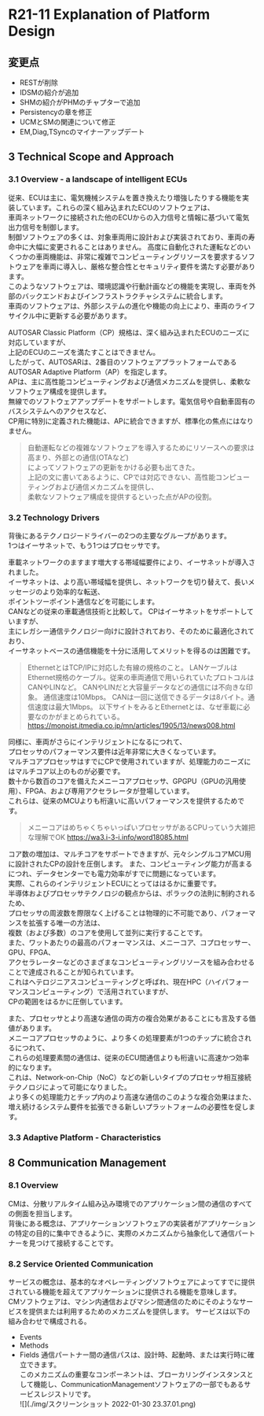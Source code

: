 # R21-11 Explanation of Platform Design
## 変更点
* RESTが削除  
* IDSMの紹介が追加  
* SHMの紹介がPHMのチャプターで追加  
* Persistencyの章を修正  
* UCMとSMの関連について修正  
* EM,Diag,TSyncのマイナーアップデート  

## 3 Technical Scope and Approach
### 3.1 Overview - a landscape of intelligent ECUs
従来、ECUは主に、電気機械システムを置き換えたり増強したりする機能を実装しています。これらの深く組み込まれたECUのソフトウェアは、  
車両ネットワークに接続された他のECUからの入力信号と情報に基づいて電気出力信号を制御します。  
制御ソフトウェアの多くは、対象車両用に設計および実装されており、車両の寿命中に大幅に変更されることはありません。
高度に自動化された運転などのいくつかの車両機能は、非常に複雑でコンピューティングリソースを要求するソフトウェアを車両に導入し、厳格な整合性とセキュリティ要件を満たす必要があります。  
このようなソフトウェアは、環境認識や行動計画などの機能を実現し、車両を外部のバックエンドおよびインフラストラクチャシステムに統合します。  
車両のソフトウェアは、外部システムの進化や機能の向上により、車両のライフサイクル中に更新する必要があります。  
  
AUTOSAR Classic Platform（CP）規格は、深く組み込まれたECUのニーズに対応していますが、  
上記のECUのニーズを満たすことはできません。  
したがって、AUTOSARは、2番目のソフトウェアプラットフォームであるAUTOSAR Adaptive Platform（AP）を指定します。  
APは、主に高性能コンピューティングおよび通信メカニズムを提供し、柔軟なソフトウェア構成を提供します。  
無線でのソフトウェアアップデートをサポートします。電気信号や自動車固有のバスシステムへのアクセスなど、  
CP用に特別に定義された機能は、APに統合できますが、標準化の焦点にはなりません。  

> 自動運転などの複雑なソフトウェアを導入するためにリソースへの要求は高まり、外部との通信(OTAなど)  
> によってソフトウェアの更新をかける必要も出てきた。  
> 上記の文に書いてあるように、CPでは対応できない、高性能コンピューティングおよび通信メカニズムを提供し、  
> 柔軟なソフトウェア構成を提供するといった点がAPの役割。

### 3.2 Technology Drivers
背後にあるテクノロジードライバーの2つの主要なグループがあります。  
1つはイーサネットで、もう1つはプロセッサです。  

車載ネットワークのますます増大する帯域幅要件により、イーサネットが導入されました。  
イーサネットは、より高い帯域幅を提供し、ネットワークを切り替えて、長いメッセージのより効率的な転送、  
ポイントツーポイント通信などを可能にします。  
CANなどの従来の車載通信技術と比較して。 CPはイーサネットをサポートしていますが、  
主にレガシー通信テクノロジー向けに設計されており、そのために最適化されており、  
イーサネットベースの通信機能を十分に活用してメリットを得るのは困難です。  

> EthernetとはTCP/IPに対応した有線の規格のこと。
> LANケーブルはEthernet規格のケーブル。従来の車両通信で用いられていたプロトコルはCANやLINなど。
> CANやLINだと大容量データなどの通信には不向きな印象。
> 通信速度は10Mbps。
> CANは一回に送信できるデータは8バイト。通信速度は最大1Mbps。
> 以下サイトをみるとEthernetとは、なぜ車載に必要なのかがまとめられている。
> https://monoist.itmedia.co.jp/mn/articles/1905/13/news008.html

同様に、車両がさらにインテリジェントになるにつれて、  
プロセッサのパフォーマンス要件は近年非常に大きくなっています。  
マルチコアプロセッサはすでにCPで使用されていますが、処理能力のニーズにはマルチコア以上のものが必要です。  
数十から数百のコアを備えたメニーコアプロセッサ、GPGPU（GPUの汎用使用）、FPGA、および専用アクセラレータが登場しています。  
これらは、従来のMCUよりも桁違いに高いパフォーマンスを提供するためです。

> メニーコアはめちゃくちゃいっぱいプロセッサがあるCPUっていう大雑把な理解でOK
> https://wa3.i-3-i.info/word18085.html

コア数の増加は、マルチコアをサポートできますが、元々シングルコアMCU用に設計されたCPの設計を圧倒します。 
また、コンピューティング能力が高まるにつれ、データセンターでも電力効率がすでに問題になっています。  
実際、これらのインテリジェントECUにとってははるかに重要です。  
半導体およびプロセッサテクノロジの観点からは、ポラックの法則に制約されるため、  
プロセッサの周波数を際限なく上げることは物理的に不可能であり、パフォーマンスを拡張する唯一の方法は、  
複数（および多数）のコアを使用して並列に実行することです。  
また、ワットあたりの最高のパフォーマンスは、メニーコア、コプロセッサー、GPU、FPGA、  
アクセラレーターなどのさまざまなコンピューティングリソースを組み合わせることで達成されることが知られています。  
これはヘテロジニアスコンピューティングと呼ばれ、現在HPC（ハイパフォーマンスコンピューティング）で活用されていますが、  
CPの範囲をはるかに圧倒しています。

また、プロセッサとより高速な通信の両方の複合効果があることにも言及する価値があります。  
メニーコアプロセッサのように、より多くの処理要素が1つのチップに統合されるにつれて、  
これらの処理要素間の通信は、従来のECU間通信よりも桁違いに高速かつ効率的になります。  
これは、Network-on-Chip（NoC）などの新しいタイプのプロセッサ相互接続テクノロジによって可能になりました。  
より多くの処理能力とチップ内のより高速な通信のこのような複合効果はまた、  
増え続けるシステム要件を拡張できる新しいプラットフォームの必要性を促します。

### 3.3 Adaptive Platform - Characteristics

## 8 Communication Management
### 8.1 Overview
CMは、分散リアルタイム組み込み環境でのアプリケーション間の通信のすべての側面を担当します。  
背後にある概念は、アプリケーションソフトウェアの実装者がアプリケーションの特定の目的に集中できるように、実際のメカニズムから抽象化して通信パートナーを見つけて接続することです。  

### 8.2 Service Oriented Communication
サービスの概念は、基本的なオペレーティングソフトウェアによってすでに提供されている機能を超えてアプリケーションに提供される機能を意味します。  
CMソフトウェアは、マシン内通信およびマシン間通信のためにそのようなサービスを提供または利用するためのメカニズムを提供します。
サービスは以下の組み合わせで構成される。  
* Events  
* Methods  
* Fields 
通信パートナー間の通信パスは、設計時、起動時、または実行時に確立できます。  
このメカニズムの重要なコンポーネントは、ブローカリングインスタンスとして機能し、CommunicationManagementソフトウェアの一部でもあるサービスレジストリです。  
![](./img/スクリーンショット 2022-01-30 23.37.01.png)  
